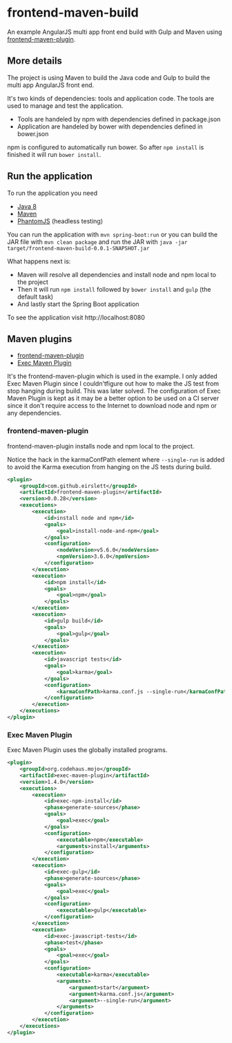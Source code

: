 # frontend-maven-build
An example AngularJS multi app front end build with Gulp and Maven using [frontend-maven-plugin](https://github.com/eirslett/frontend-maven-plugin).

## More details
The project is using Maven to build the Java code and Gulp to build the multi app AngularJS front end.

It's two kinds of dependencies: tools and application code. The tools are used to manage and test the application.
* Tools are handeled by npm with dependencies defined in package.json
* Application are handeled by bower with dependencies defined in bower.json

npm is configured to automatically run bower. So after `npm install` is finished it will run `bower install`.

## Run the application
To run the application you need
* [Java 8](http://www.oracle.com/technetwork/java/javase/downloads/index.html)
* [Maven](http://maven.apache.org/)
* [PhantomJS](http://phantomjs.org/) (headless testing)

You can run the application with `mvn spring-boot:run` or you can build the JAR file with
`mvn clean package` and run the JAR with `java -jar target/frontend-maven-build-0.0.1-SNAPSHOT.jar`

What happens next is:
* Maven will resolve all dependencies and install node and npm local to the project
* Then it will run `npm install` followed by `bower install` and `gulp` (the default task)
* And lastly start the Spring Boot application

To see the application visit http://localhost:8080

## Maven plugins
* [frontend-maven-plugin](https://github.com/eirslett/frontend-maven-plugin)
* [Exec Maven Plugin](http://www.mojohaus.org/exec-maven-plugin/)

It's the frontend-maven-plugin which is used in the example. I only added Exec Maven Plugin since I
couldn'tfigure out how to make the JS test from stop hanging during build. This was later solved.
The configuration of Exec Maven Plugin is kept as it may be a better option to be used on a CI server
since it don't require access to the Internet to download node and npm or any dependencies.

### frontend-maven-plugin
frontend-maven-plugin installs node and npm local to the project.

Notice the hack in the karmaConfPath element where `--single-run` is added to avoid the Karma execution
from hanging on the JS tests during build.

```xml
<plugin>
    <groupId>com.github.eirslett</groupId>
    <artifactId>frontend-maven-plugin</artifactId>
    <version>0.0.28</version>
    <executions>
        <execution>
            <id>install node and npm</id>
            <goals>
                <goal>install-node-and-npm</goal>
            </goals>
            <configuration>
                <nodeVersion>v5.6.0</nodeVersion>
                <npmVersion>3.6.0</npmVersion>
            </configuration>
        </execution>
        <execution>
            <id>npm install</id>
            <goals>
                <goal>npm</goal>
            </goals>
        </execution>
        <execution>
            <id>gulp build</id>
            <goals>
                <goal>gulp</goal>
            </goals>
        </execution>
        <execution>
            <id>javascript tests</id>
            <goals>
                <goal>karma</goal>
            </goals>
            <configuration>
                <karmaConfPath>karma.conf.js --single-run</karmaConfPath>
            </configuration>
        </execution>
    </executions>
</plugin>
```

### Exec Maven Plugin
Exec Maven Plugin uses the globally installed programs.

```xml
<plugin>
    <groupId>org.codehaus.mojo</groupId>
    <artifactId>exec-maven-plugin</artifactId>
    <version>1.4.0</version>
    <executions>
        <execution>
            <id>exec-npm-install</id>
            <phase>generate-sources</phase>
            <goals>
                <goal>exec</goal>
            </goals>
            <configuration>
                <executable>npm</executable>
                <arguments>install</arguments>
            </configuration>
        </execution>
        <execution>
            <id>exec-gulp</id>
            <phase>generate-sources</phase>
            <goals>
                <goal>exec</goal>
            </goals>
            <configuration>
                <executable>gulp</executable>
            </configuration>
        </execution>
        <execution>
            <id>exec-javascript-tests</id>
            <phase>test</phase>
            <goals>
                <goal>exec</goal>
            </goals>
            <configuration>
                <executable>karma</executable>
                <arguments>
                    <argument>start</argument>
                    <argument>karma.conf.js</argument>
                    <argument>--single-run</argument>
                </arguments>
            </configuration>
        </execution>
    </executions>
</plugin>
```
